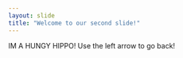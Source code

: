 ```yaml
---
layout: slide
title: "Welcome to our second slide!"
---
```

IM A HUNGY HIPPO!
Use the left arrow to go back!
